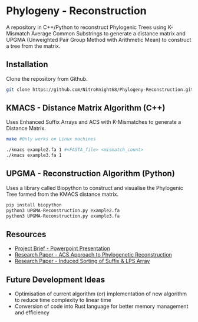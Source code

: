 # Phylogeny - Reconstruction
A repository in C++/Python to reconstruct Phylogenic Trees using K-Mismatch Average Common Substrings to generate a distance matrix and UPGMA (Unweighted Pair Group Method with Arithmetic Mean) to construct a tree from the matrix.
## Installation
Clone the repository from Github.
```bash
git clone https://github.com/NitroKnight68/Phylogeny-Reconstruction.git
```
## KMACS - Distance Matrix Algorithm (C++)
Uses Enhanced Suffix Arrays and ACS with K-Mismatches to generate a Distance Matrix.
```bash
make #Only works on Linux machines
```
```bash
./kmacs example2.fa 1 #<FASTA_file> <mismatch_count>
./kmacs example3.fa 1
```
## UPGMA - Reconstruction Algorithm (Python)
Uses a library called Biopython to construct and visualise the Phylogenic Tree formed from the KMACS distance matrix.
```bash
pip install biopython
python3 UPGMA-Reconstruction.py example2.fa
python3 UPGMA-Reconstruction.py example3.fa
```
## Resources
- [Project Brief - Powerpoint Presentation](CSPE43-ADSA.pptx)
- [Research Paper - ACS Approach to Phylogenetic Reconstruction](https://sci-hub.se/http://doi.org/10.1089/cmb.2006.13.336)
- [Research Paper - Induced Sorting of Suffix & LPS Array](https://arxiv.org/pdf/1101.3448.pdf)
## Future Development Ideas
- Optimisation of current algorithm (or) implementation of new algorithm to reduce time complexity to linear time
- Conversion of code into Rust language for better memory management and efficiency
